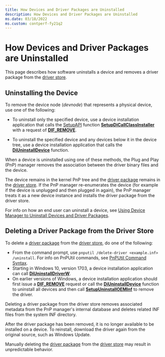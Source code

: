 ```yaml
---
title: How Devices and Driver Packages are Uninstalled
description: How Devices and Driver Packages are Uninstalled
ms.date: 03/18/2022
ms.custom: contperf-fy21q2
---
```


# How Devices and Driver Packages are Uninstalled

This page describes how software uninstalls a device and removes a driver package from the [driver store](driver-store.md).

## Uninstalling the Device

To remove the device node (*devnode*) that represents a physical device, use one of the following:

* To uninstall only the specified device, use a device installation application that calls the [SetupAPI](setupapi.md) function [**SetupDiCallClassInstaller**](/windows/win32/api/setupapi/nf-setupapi-setupdicallclassinstaller) with a request of [**DIF_REMOVE**](./dif-remove.md).

* To uninstall the specified device and any devices below it in the device tree, use a device installation application that calls the [**DiUninstallDevice**](/windows/win32/api/newdev/nf-newdev-diuninstalldevice) function.

When a device is uninstalled using one of these methods, the Plug and Play (PnP) manager removes the association between the driver binary files and the device.

The device remains in the kernel PnP tree and the [driver package](driver-packages.md) remains in the [driver store](driver-store.md). If the PnP manager re-enumerates the device (for example if the device is unplugged and then plugged in again), the PnP manager treats it as a new device instance and installs the driver package from the driver store.

For info on how an end user can uninstall a device, see  [Using Device Manager to Uninstall Devices and Driver Packages](using-device-manager-to-uninstall-devices-and-driver-packages.md).

## Deleting a Driver Package from the Driver Store

To delete a [driver package](driver-packages.md) from the [driver store](driver-store.md), do one of the following:

* From the command prompt, use `pnputil /delete-driver <example.inf> /uninstall`. For info on PnPUtil commands, see [PnPUtil Command Syntax](../devtest/pnputil-command-syntax.md).
* Starting in Windows 10, version 1703, a device installation application can call [**DiUninstallDriverW**](/windows/win32/api/newdev/nf-newdev-diuninstalldriverw).
* On earlier versions of Windows, a device installation application should first issue a [**DIF_REMOVE**](./dif-remove.md) request or call the [**DiUninstallDevice**](/windows/win32/api/newdev/nf-newdev-diuninstalldevice) function to uninstall all devices and then call [**SetupUninstallOEMInf**](/windows/win32/api/setupapi/nf-setupapi-setupuninstalloeminfa) to remove the driver.

Deleting a driver package from the driver store removes associated metadata from the PnP manager's internal database and deletes related INF files from the system INF directory.

After the driver package has been removed, it is no longer available to be installed on a device. To reinstall, download the driver again from the original source, such as Windows Update.

Manually deleting the [driver package](driver-packages.md) from the [driver store](driver-store.md) may result in unpredictable behavior.
